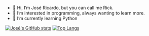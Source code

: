 - 👋 Hi, I’m José Ricardo, but you can call me Rick.
- 👀 I’m interested in programming, always wanting to learn more.
- 🌱 I’m currently learning Python

<!---
Rickzin-o/Rickzin-o is a ✨ special ✨ repository because its `README.md` (this file) appears on your GitHub profile.
You can click the Preview link to take a look at your changes.
--->

[![José's GitHub stats](https://github-readme-stats.vercel.app/api?username=rickzin-o&show_icons=true&theme=vue-dark)](https://github.com/rickzin-o)
[![Top Langs](https://github-readme-stats.vercel.app/api/top-langs/?username=rickzin-o&hide_progress=true&theme=vue-dark&langs_count=10&hide=glsl)](https://github.com/rickzin-o)
